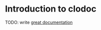 # Introduction to clodoc

TODO: write [great documentation](http://jacobian.org/writing/what-to-write/)
